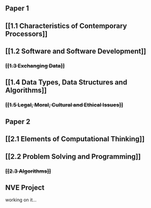 ## **Paper 1**
## [[1.1 Characteristics of Contemporary Processors]]
## [[1.2 Software and Software Development]]
### ~~[[1.3 Exchanging Data]]~~
## [[1.4 Data Types, Data Structures and Algorithms]]
### ~~[[1.5 Legal, Moral, Cultural and Ethical Issues]]~~
## **Paper 2**
## [[2.1 Elements of Computational Thinking]]
## [[2.2 Problem Solving and Programming]]
### ~~[[2.3 Algorithms]]~~

## **NVE Project**
working on it...
